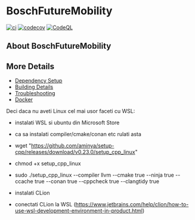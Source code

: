 # BoschFutureMobility

[![ci](https://github.com/TheLuckyCoder/BoschFutureMobility/actions/workflows/ci.yml/badge.svg)](https://github.com/TheLuckyCoder/BoschFutureMobility/actions/workflows/ci.yml)
[![codecov](https://codecov.io/gh/TheLuckyCoder/BoschFutureMobility/branch/main/graph/badge.svg)](https://codecov.io/gh/TheLuckyCoder/BoschFutureMobility)
[![CodeQL](https://github.com/TheLuckyCoder/BoschFutureMobility/actions/workflows/codeql-analysis.yml/badge.svg)](https://github.com/TheLuckyCoder/BoschFutureMobility/actions/workflows/codeql-analysis.yml)

## About BoschFutureMobility



## More Details

 * [Dependency Setup](README_dependencies.md)
 * [Building Details](README_building.md)
 * [Troubleshooting](README_troubleshooting.md)
 * [Docker](README_docker.md)

Deci daca nu aveti Linux cel mai usor faceti cu WSL:
- instalati WSL si ubuntu din Microsoft Store
- ca sa instalati compiler/cmake/conan etc rulati asta
- wget "https://github.com/aminya/setup-cpp/releases/download/v0.23.0/setup_cpp_linux"
- chmod +x setup_cpp_linux
- sudo ./setup_cpp_linux --compiler llvm --cmake true --ninja true --ccache true --conan true --cppcheck true --clangtidy true

- instalati CLion
- conectati CLion la WSL (https://www.jetbrains.com/help/clion/how-to-use-wsl-development-environment-in-product.html)
